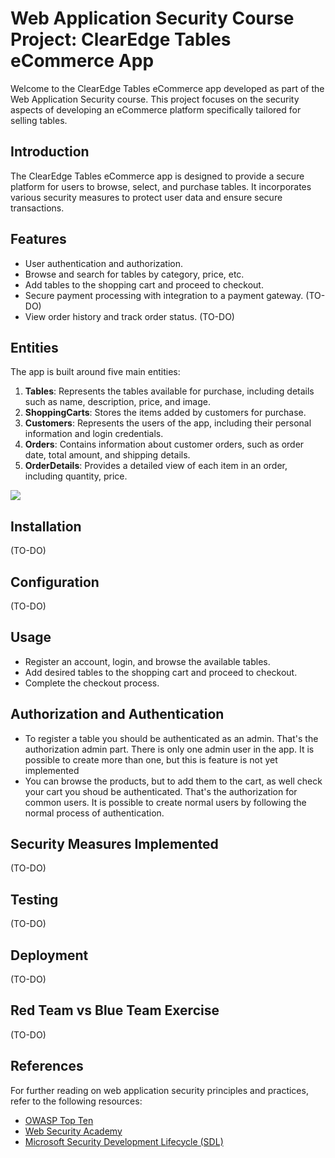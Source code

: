 ﻿# Web Application Security Course Project: ClearEdge Tables eCommerce App

Welcome to the ClearEdge Tables eCommerce app developed as part of the Web Application Security course. This project focuses on the security aspects of developing an eCommerce platform specifically tailored for selling tables.

## Introduction

The ClearEdge Tables eCommerce app is designed to provide a secure platform for users to browse, select, and purchase tables. It incorporates various security measures to protect user data and ensure secure transactions.

## Features

- User authentication and authorization.
- Browse and search for tables by category, price, etc.
- Add tables to the shopping cart and proceed to checkout.
- Secure payment processing with integration to a payment gateway. (TO-DO)
- View order history and track order status. (TO-DO)

## Entities

The app is built around five main entities:

1. **Tables**: Represents the tables available for purchase, including details such as name, description, price, and image.
2. **ShoppingCarts**: Stores the items added by customers for purchase.
3. **Customers**: Represents the users of the app, including their personal information and login credentials.
4. **Orders**: Contains information about customer orders, such as order date, total amount, and shipping details.
5. **OrderDetails**: Provides a detailed view of each item in an order, including quantity, price.

![](https://app.eraser.io/workspace/miYqFbDtNhCMZhvRNFQ9/preview?elements=DvGmzJYoAyn4iYD79lclyg&type=embed)

## Installation

(TO-DO)

## Configuration

(TO-DO)

## Usage

- Register an account, login, and browse the available tables.
- Add desired tables to the shopping cart and proceed to checkout.
- Complete the checkout process.

## Authorization and Authentication
- To register a table you should be authenticated as an admin. That's the authorization admin part. There is only one admin user in the app. It is possible to create more than one, but this is feature is not yet implemented
- You can browse the products, but to add them to the cart, as well check your cart you shoud be authenticated. That's the authorization for common users. It is possible to create normal users by following the normal process of authentication.

## Security Measures Implemented

(TO-DO)

## Testing

(TO-DO)

## Deployment

(TO-DO)

## Red Team vs Blue Team Exercise

(TO-DO)

## References

For further reading on web application security principles and practices, refer to the following resources:
- [OWASP Top Ten](https://owasp.org/www-project-top-ten/)
- [Web Security Academy](https://portswigger.net/web-security)
- [Microsoft Security Development Lifecycle (SDL)](https://www.microsoft.com/en-us/securityengineering/sdl)

